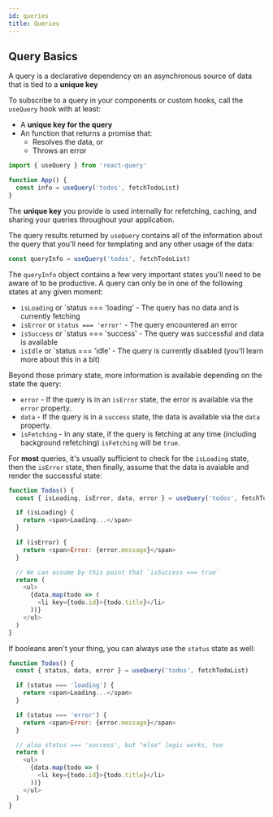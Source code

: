 ```yaml
---
id: queries
title: Queries
---
```


## Query Basics

A query is a declarative dependency on an asynchronous source of data that is tied to a **unique key**

To subscribe to a query in your components or custom hooks, call the `useQuery` hook with at least:

- A **unique key for the query**
- An function that returns a promise that:
  - Resolves the data, or
  - Throws an error

```js
import { useQuery } from 'react-query'

function App() {
  const info = useQuery('todos', fetchTodoList)
}
```

The **unique key** you provide is used internally for refetching, caching, and sharing your queries throughout your application.

The query results returned by `useQuery` contains all of the information about the query that you'll need for templating and any other usage of the data:

```js
const queryInfo = useQuery('todos', fetchTodoList)
```

The `queryInfo` object contains a few very important states you'll need to be aware of to be productive. A query can only be in one of the following states at any given moment:

- `isLoading` or `status === 'loading' - The query has no data and is currently fetching
- `isError` or `status === 'error'` - The query encountered an error
- `isSuccess` or `status === 'success' - The query was successful and data is available
- `isIdle` or `status === 'idle' - The query is currently disabled (you'll learn more about this in a bit)

Beyond those primary state, more information is available depending on the state the query:

- `error` - If the query is in an `isError` state, the error is available via the `error` property.
- `data` - If the query is in a `success` state, the data is available via the `data` property.
- `isFetching` - In any state, if the query is fetching at any time (including background refetching) `isFetching` will be `true`.

For **most** queries, it's usually sufficient to check for the `isLoading` state, then the `isError` state, then finally, assume that the data is avaiable and render the successful state:

```js
function Todos() {
  const { isLoading, isError, data, error } = useQuery('todos', fetchTodoList)

  if (isLoading) {
    return <span>Loading...</span>
  }

  if (isError) {
    return <span>Error: {error.message}</span>
  }

  // We can assume by this point that `isSuccess === true`
  return (
    <ul>
      {data.map(todo => (
        <li key={todo.id}>{todo.title}</li>
      ))}
    </ul>
  )
}
```

If booleans aren't your thing, you can always use the `status` state as well:

```js
function Todos() {
  const { status, data, error } = useQuery('todos', fetchTodoList)

  if (status === 'loading') {
    return <span>Loading...</span>
  }

  if (status === 'error') {
    return <span>Error: {error.message}</span>
  }

  // also status === 'success', but "else" logic works, too
  return (
    <ul>
      {data.map(todo => (
        <li key={todo.id}>{todo.title}</li>
      ))}
    </ul>
  )
}
```

